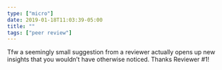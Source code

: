 ```yaml
---
type: ["micro"]
date: 2019-01-18T11:03:39-05:00
title: ""
tags: ["peer review"]
---
```

Tfw a seemingly small suggestion from a reviewer actually opens up new insights that you wouldn’t have otherwise noticed. Thanks Reviewer #1!

